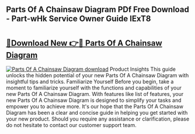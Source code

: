 ## Parts Of A Chainsaw Diagram PDf Free Download - Part-wHk Service Owner Guide IExT8

# <h2><a href="http://dfibvy.blite.top/?on=Parts+Of+A+Chainsaw+Diagram">🔗Download New 👉🔴 Parts Of A Chainsaw Diagram</a></h2>

[![Parts Of A Chainsaw Diagram download](https://i.imgur.com/lujVjoI.png)](http://dfibvy.blite.top/?on=Parts+Of+A+Chainsaw+Diagram)
Product Insights This guide unlocks the hidden potential of your new Parts Of A Chainsaw Diagram with insightful tips and tricks. Familiarize Yourself Before you begin, take a moment to familiarize yourself with the functions and capabilities of your new Parts Of A Chainsaw Diagram. With features like list of features, your new Parts Of A Chainsaw Diagram is designed to simplify your tasks and empower you to achieve more. It's our hope that the Parts Of A Chainsaw Diagram has been a clear and concise guide in helping you get started with your new product. Should you require any assistance or clarification, please do not hesitate to contact our customer support team.
